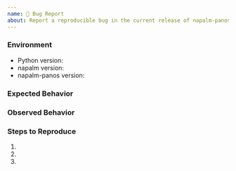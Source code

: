 ```yaml
---
name: 🐛 Bug Report
about: Report a reproducible bug in the current release of napalm-panos
---
```


### Environment
* Python version:  <!-- Example: 3.7.7 -->
* napalm version:  <!-- Example: 3.0.0 -->
* napalm-panos version:  <!-- Example: 1.0.0 -->

<!-- What did you expect to happen? -->
### Expected Behavior


<!-- What happened instead? -->
### Observed Behavior

<!--
    Describe in detail the exact steps that someone else can take to reproduce
    this bug using the current release.
-->
### Steps to Reproduce
1.
2.
3.